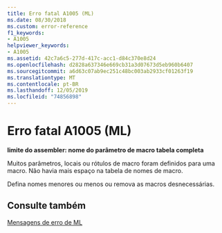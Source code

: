 ```yaml
---
title: Erro fatal A1005 (ML)
ms.date: 08/30/2018
ms.custom: error-reference
f1_keywords:
- A1005
helpviewer_keywords:
- A1005
ms.assetid: 42c7a6c5-277d-417c-acc1-d84c370e8d24
ms.openlocfilehash: d2828a637346e669cb31a3d07673d5eb960b6407
ms.sourcegitcommit: a6d63c07ab9ec251c48bc003ab2933cf01263f19
ms.translationtype: MT
ms.contentlocale: pt-BR
ms.lasthandoff: 12/05/2019
ms.locfileid: "74856898"
---
```

# <a name="ml-fatal-error-a1005"></a>Erro fatal A1005 (ML)

**limite do assembler: nome do parâmetro de macro tabela completa**

Muitos parâmetros, locais ou rótulos de macro foram definidos para uma macro. Não havia mais espaço na tabela de nomes de macro.

Defina nomes menores ou menos ou remova as macros desnecessárias.

## <a name="see-also"></a>Consulte também

[Mensagens de erro de ML](../../assembler/masm/ml-error-messages.md)<br/>